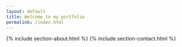 ```yaml
---
layout: default
title: Welcome to my portfolio
permalink: /index.html
---
```


{% include section-about.html %}
{% include section-contact.html %}